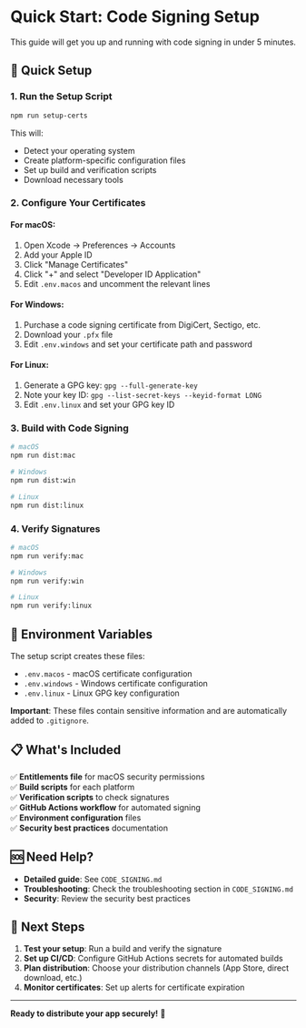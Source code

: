 # Quick Start: Code Signing Setup

This guide will get you up and running with code signing in under 5 minutes.

## 🚀 Quick Setup

### 1. Run the Setup Script
```bash
npm run setup-certs
```

This will:
- Detect your operating system
- Create platform-specific configuration files
- Set up build and verification scripts
- Download necessary tools

### 2. Configure Your Certificates

#### For macOS:
1. Open Xcode → Preferences → Accounts
2. Add your Apple ID
3. Click "Manage Certificates"
4. Click "+" and select "Developer ID Application"
5. Edit `.env.macos` and uncomment the relevant lines

#### For Windows:
1. Purchase a code signing certificate from DigiCert, Sectigo, etc.
2. Download your `.pfx` file
3. Edit `.env.windows` and set your certificate path and password

#### For Linux:
1. Generate a GPG key: `gpg --full-generate-key`
2. Note your key ID: `gpg --list-secret-keys --keyid-format LONG`
3. Edit `.env.linux` and set your GPG key ID

### 3. Build with Code Signing

```bash
# macOS
npm run dist:mac

# Windows
npm run dist:win

# Linux
npm run dist:linux
```

### 4. Verify Signatures

```bash
# macOS
npm run verify:mac

# Windows
npm run verify:win

# Linux
npm run verify:linux
```

## 🔧 Environment Variables

The setup script creates these files:

- `.env.macos` - macOS certificate configuration
- `.env.windows` - Windows certificate configuration  
- `.env.linux` - Linux GPG key configuration

**Important**: These files contain sensitive information and are automatically added to `.gitignore`.

## 📋 What's Included

✅ **Entitlements file** for macOS security permissions  
✅ **Build scripts** for each platform  
✅ **Verification scripts** to check signatures  
✅ **GitHub Actions workflow** for automated signing  
✅ **Environment configuration** files  
✅ **Security best practices** documentation  

## 🆘 Need Help?

- **Detailed guide**: See `CODE_SIGNING.md`
- **Troubleshooting**: Check the troubleshooting section in `CODE_SIGNING.md`
- **Security**: Review the security best practices

## 🎯 Next Steps

1. **Test your setup**: Run a build and verify the signature
2. **Set up CI/CD**: Configure GitHub Actions secrets for automated builds
3. **Plan distribution**: Choose your distribution channels (App Store, direct download, etc.)
4. **Monitor certificates**: Set up alerts for certificate expiration

---

**Ready to distribute your app securely!** 🚀 